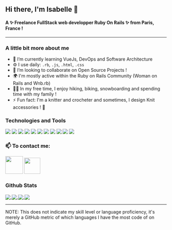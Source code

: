 ## Hi there, I'm Isabelle 👋

#### A ✨ Freelance FullStack web developper Ruby On Rails ✨ from Paris, France !

---

### A little bit more about me

- 🌱 I’m currently learning VueJs, DevOps and Software Architecture
- ⚙️ I use daily: `.rb`, `.js`, `.html`, `.css`
- 👯 I’m looking to collaborate on Open Source Projects !
- 🌍 I'm mostly active within the Ruby on Rails Community (Woman on Rails and Wnb.rb)
- ✍🏻 In my free time, I enjoy hiking, biking, snowboarding and spending time with my family !
- ⚡ Fun fact: I'm a knitter and crocheter and sometimes, I design Knit accessories ! 🧶

### Technologies and Tools

![](https://img.shields.io/badge/Code-Ruby-informational?style=flat&logo=ruby&logoColor=white&color=2bbc8a)
![](https://img.shields.io/badge/Code-JavaScript-informational?style=flat&logo=javascript&logoColor=white&color=2bbc8a)
![](https://img.shields.io/badge/Code-Vue-informational?style=flat&logo=vue.js&logoColor=white&color=2bbc8a)
![](https://img.shields.io/badge/Code-HTML5-informational?style=flat&logo=html5&logoColor=white&color=2bbc8a)
![](https://img.shields.io/badge/Code-CSS3-informational?style=flat&logo=css3&logoColor=white&color=2bbc8a)
![](https://img.shields.io/badge/Code-Bootstrap-informational?style=flat&logo=bootstrap&logoColor=white&color=2bbc8a)
![](https://img.shields.io/badge/Shell-Bash-informational?style=flat&logo=gnu-bash&logoColor=white&color=2bbc8a)
![](https://img.shields.io/badge/Tools-PostgreSQL-informational?style=flat&logo=postgresql&logoColor=white&color=2bbc8a)
![](https://img.shields.io/badge/Tools-Docker-informational?style=flat&logo=docker&logoColor=white&color=2bbc8a)
![](https://img.shields.io/badge/Tools-Sidekiq-informational?style=flat&logo=sidekiq&logoColor=white&color=2bbc8a)
![](https://img.shields.io/badge/Code-MJML-informational?style=flat&logo=mjml&logoColor=white&color=2bbc8a)


### 📫 To contact me:

  [<img src="https://user-images.githubusercontent.com/43042737/158415170-f311d94f-c857-4950-a3fe-d8845994f883.png" width="55" height="55">](https://twitter.com/isalafont)
  [<img src="https://user-images.githubusercontent.com/43042737/158415164-817556f7-20fa-45b6-85ee-9c1a903b1220.png" width="50" height="50">](https://www.linkedin.com/in/isabelle-lafont/)

### Github Stats

<a href="https://github.com/isalafont/isalafont">
  <img align="center" src="https://github-readme-stats.vercel.app/api?username=isalafont&show_icons=true&count_private=true&theme=cobalt"/>
</a>
<a href="https://github.com/isalafont/isalafont">
  <img align="center" src="https://github-readme-stats.vercel.app/api/top-langs/?username=isalafont&hide=javascript&layout=compact&theme=buefy" />
</a>


<a href="https://github.com/Isalafont/-Trello-like">
  <img align= "center" src="https://github-readme-stats.vercel.app/api/pin/?username=isalafont&repo=-Trello-like&theme=buefy" /> 
</a>
<a href="https://github.com/Isalafont/repo=Drum-Kit-Javascript">
  <img align="center" src="https://github-readme-stats.vercel.app/api/pin/?username=isalafont&repo=Drum-Kit-Javascript&theme=buefy" />
</a>

---
<p align="left">
NOTE: This does not indicate my skill level or language proficiency, it's merely a GitHub metric of which languages I have the most code of on GitHub.
</p>

<!-- Resources -->
<!-- Icons: https://simpleicons.org/ -->
<!-- GitHub Stats: https://github.com/anuraghazra/github-readme-stats -->
<!-- Emojis: https://emojipedia.org/emoji/ -->
<!-- HTML Emojis: https://www.fileformat.info/index.htm -->
<!-- Shields: https://shields.io/ -->
<!-- Awesome GitHub Profile README: https://github.com/abhisheknaiidu/awesome-github-profile-readme -->
